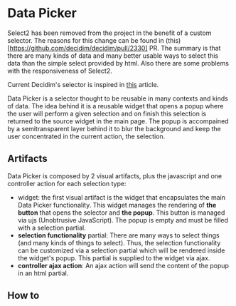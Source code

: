 # Data Picker

Select2 has been removed from the project in the benefit of a custom selector. The reasons for this change can be found in (this)[https://github.com/decidim/decidim/pull/2330] PR. The summary is that there are many kinds of data and many better usable ways to select this data than the simple select provided by html. Also there are some problems with the responsiveness of Select2.

Current Decidim's selector is inspired in [this](https://medium.com/@mibosc/responsive-design-why-and-how-we-ditched-the-good-old-select-element-bc190d62eff5) article.

Data Picker is a selector thought to be reusable in many contexts and kinds of data. The idea behind it is a reusable widget that opens a popup where the user will perform a given selection and on finish this selection is returned to the source widget in the main page. The popup is accompained by a semitransparent layer behind it to blur the background and keep the user concentrated in the current action, the selection.

## Artifacts
Data Picker is composed by 2 visual artifacts, plus the javascript and one controller action for each selection type:
- widget: the first visual artifact is the widget that encapsulates the main Data Picker functionality. This widget manages the rendering of __the button__ that opens the selector and __the popup__. This button is managed via ujs (Unobtrusive JavaScript). The popup is empty and must be filled with a selection partial.
- **selection functionality** partial: There are many ways to select things (and many kinds of things to select). Thus, the selection functionality can be customized via a selection partial which will be rendered inside the widget's popup. This partial is supplied to the widget via ajax.
- **controller ajax action**: An ajax action will send the content of the popup in an html partial.

## How to
